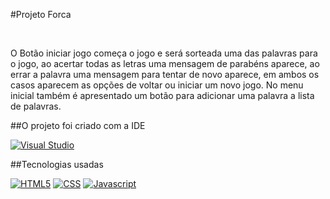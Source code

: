 #Projeto Forca

<br>

O Botão iniciar jogo começa o jogo e será sorteada uma das palavras para o jogo, ao acertar todas as letras uma mensagem de parabéns aparece, ao errar a palavra uma mensagem para tentar de novo aparece, em ambos os casos aparecem as opções de voltar ou iniciar um novo jogo. No menu inicial também é apresentado um botão para adicionar uma palavra a lista de palavras.

##O projeto foi criado com a IDE

[![Visual Studio](https://img.shields.io/badge/Visual_Studio-5C2D91?style=for-the-badge&logo=visual%20studio&logoColor=white)](https://visualstudio.microsoft.com/pt-br/downloads/)

##Tecnologias usadas

[![HTML5](https://img.shields.io/badge/HTML-239120?style=for-the-badge&logo=html5&logoColor=white)](https://www.w3schools.com/html/default.asp)
[![CSS](https://img.shields.io/badge/CSS-239120?&style=for-the-badge&logo=css3&logoColor=white)](https://www.w3schools.com/css/default.asp)
[![Javascript](https://img.shields.io/badge/JavaScript-F7DF1E?style=for-the-badge&logo=javascript&logoColor=black)](https://www.w3schools.com/js/default.asp)
